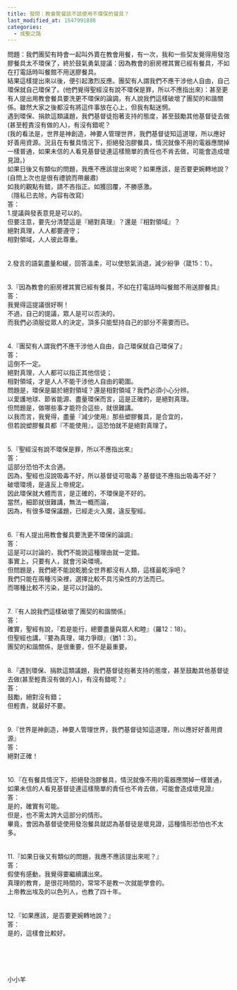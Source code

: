 ```yaml
---
title: 發問：教會聚餐該不該使用不環保的餐具？
last_modified_at: 1547991888
categories:
  - 成聖之路
---
```


問題：我們團契有時會一起叫外賣在教會用餐，有一次，我和一些契友覺得用發泡膠餐具太不環保了，終於鼓氣勇氣提議：因為教會的廚房裡其實已經有餐具，不如在打電話時叫餐館不用送膠餐具。<br>  結果這樣提出來以後，便引起激烈反應。團契有人謂我們不應干涉他人自由，自己環保就自己環保了。(他們覺得聖經沒有說不環保是罪，所以不應指出來)：甚至更有人提出用教會餐具要洗更不環保的論調，有人說我們這樣破壞了團契的和諧關係。雖然大家之後都沒有將這件事放在心上，但我有點迷惘。<br>  遇到環保、捐款這類議題，我們基督徒抱著支持的態度，甚至鼓勵其他基督徒去做(甚至輕責沒有做的人)，有沒有錯呢？<br>(我的看法是，世界是神創造，神要人管理世界，我們基督徒知這道理，所以應好好善用資源。況且在有餐具情況下，拒絕發泡膠餐具，情況就像不用的電器應關掉一樣普通，如果未信的人看見基督徒連這樣簡單的責任也不肯去做，可能會造成壞見證。)<br> 如果日後又有類似的問題，我應不應該提出來呢？如果應該，是否要更婉轉地說？(自問上次也是很有禮貌而帶嚴肅)<br>  如我的觀點有錯，請不吝指正。如獲回覆，不勝感激。<br>（隱私已去除，內容有改寫）<br><!--more-->答：<br>1.提議與發表意見是可以的。<br>但要注意，要先分清楚這是『絕對真理』？還是『相對領域』？<br>絕對真理，人人都要遵守；<br>相對領域，人人彼此尊重。<br><br> <br>2.發言的語氣盡量和緩，回答溫柔，可以使怒氣消退，減少紛爭（箴15：1）。<br><br> <br>3.『因為教會的廚房裡其實已經有餐具，不如在打電話時叫餐館不用送膠餐具』<br>答：<br>我覺得這提議很好啊！<br>不過，自己的提議，眾人是可以否決的，<br>而我們必須服從眾人的決定，頂多只能堅持自己的部分不需要而已。<br><br> <br>4.『團契有人謂我們不應干涉他人自由，自己環保就自己環保了』<br>答：<br>這倒不一定。<br>絕對真理，人人都可以指正其他信徒；<br>相對領域，才是人人不能干涉他人自由的範圍。<br>問題是，環保是屬於絕對領域？還是相對領域？我們必須小心分辨。<br>以愛護地球、節省能源、盡量環保而言，這是正確的，是絕對真理。<br>但問題是，做哪些事才能符合這些，就很難講。<br>以我而言，我覺得，盡量『減少使用』那些塑膠餐具，是合宜的，<br>但若說塑膠餐具都『不能使用』，這恐怕就不是絕對真理了。<br> <br><br>5.『聖經沒有說不環保是罪，所以不應指出來』<br>答：<br>這部分恐怕不太合適。<br>因為，聖經也沒說吸毒不好，所以基督徒可吸毒？基督徒不應指出吸毒不好？<br>破壞環境，是違反上帝規定。<br>因此環保就大體而言，是正確的，不環保是不好的。<br>當然，細節就很難講，無法一概而論，<br>因為，有很多環保議題，已經走火入魔，違反聖經。<br> <br><br>6.『有人提出用教會餐具要洗更不環保的論調』<br>答：<br>這是可以討論的，我們不能說這種理由就一定錯。<br>事實上，只要有人，就會污染環境。<br>但問題是，我們總不能說乾脆全世界都沒有人類，這樣最乾淨吧？<br>我們只能在兩種污染裡，選擇比較不具污染性的方法而已。<br>而哪種比較不污染，是可以討論的。<br> <br><br>7.『有人說我們這樣破壞了團契的和諧關係』<br>答：<br>確實，聖經有說，『若是能行，總要盡量與眾人和睦』（羅12：18）。<br>但聖經也講，『要為真理，竭力爭辯』（猶1：3）。<br>團契的和諧關係，是很重要，但不是最重要。<br> <br><br>8.『遇到環保、捐款這類議題，我們基督徒抱著支持的態度，甚至鼓勵其他基督徒去做(甚至輕責沒有做的人)，有沒有錯呢？』<br>答：<br>鼓勵，絕對沒有錯；<br>但輕責，就最好不要。<br><br> <br>9.『世界是神創造，神要人管理世界，我們基督徒知這道理，所以應好好善用資源』<br>答：<br>絕對正確！<br><br> <br>10.『在有餐具情況下，拒絕發泡膠餐具，情況就像不用的電器應關掉一樣普通，如果未信的人看見基督徒連這樣簡單的責任也不肯去做，可能會造成壞見證』<br>答：<br>是的，確實有可能。<br>但是，也不需太誇大這部分的情形。<br>畢竟，會因為基督徒使用發泡餐具就認為基督徒是壞見證，這種情形恐怕也不太多。<br><br> <br>11.『如果日後又有類似的問題，我應不應該提出來呢？』<br>答：<br>假使有感動，我覺得要繼續講出來。<br>真理的教育，是很花時間的，常常不是教一次就能學會的。<br>上帝教出埃及的以色列人，也教了四十年。<br><br> <br>12.『如果應該，是否要更婉轉地說？』<br>答：<br>是的，這樣會比較好。<br> <br> <br><br><br><br>小小羊<br><br><br><br><br><br><br>
